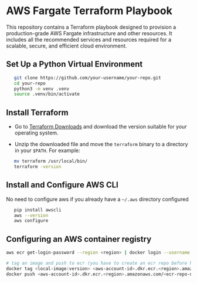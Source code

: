 # AWS Fargate Terraform Playbook

This repository contains a Terraform playbook designed to provision a production-grade AWS Fargate infrastructure and other resources. It includes all the recommended services and resources required for a scalable, secure, and efficient cloud environment.

## Set Up a Python Virtual Environment

```bash
   git clone https://github.com/your-username/your-repo.git
   cd your-repo
   python3 -m venv .venv
   source .venv/bin/activate
```

## Install Terraform

- Go to [Terraform Downloads](https://www.terraform.io/downloads.html) and download the version suitable for your operating system.

- Unzip the downloaded file and move the `terraform` binary to a directory in your `$PATH`. For example:

```bash
   mv terraform /usr/local/bin/
   terraform -version
```

## Install and Configure AWS CLI

No need to configure aws if you already have a `~/.aws` directory configured

```bash
   pip install awscli
   aws --version
   aws configure
```

## Configuring an AWS container registry

```bash
aws ecr get-login-password --region <region> | docker login --username AWS --password-stdin <aws-account-id>.dkr.ecr.<region>.amazonaws.com

# tag an image and push to ecr (you have to create an ecr repo before hand)
docker tag <local-image:version> <aws-account-id>.dkr.ecr.<region>.amazonaws.com/<ecr-repo-name>/local-image:version
docker push <aws-account-id>.dkr.ecr.<region>.amazonaws.com/<ecr-repo-name>/local-image:version
```
